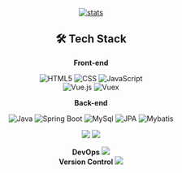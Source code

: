 <div align=center>  
  
[![stats](https://github-readme-stats.vercel.app/api?username=jhj960918&show_icons=true)](https://github.com/anuraghazra/github-readme-stats)  

## 🛠 Tech Stack
  
  
**Front-end**

![HTML5](https://img.shields.io/badge/-HTML5-E34F26?&style=for-the-badge&logo=html5&logoColor=white) 
![CSS](https://img.shields.io/badge/-CSS-1572B6?&style=for-the-badge&logo=css3&logoColor=white) 
![JavaScript](https://img.shields.io/badge/-JavaScript-F7DF1E?&style=for-the-badge&logo=javascript&logoColor=white)  
![Vue.js](https://img.shields.io/badge/-Vue.js-4FC08D?&style=for-the-badge&logo=Vue.js&logoColor=white)
![Vuex](https://img.shields.io/badge/-Vuex-34495e?&style=for-the-badge&logo=Vue.js&logoColor=white)
  
**Back-end**
  
![Java](https://img.shields.io/badge/JAVA-007396?style=for-the-badge&logo=java&logoColor=white) 
![Spring Boot](https://img.shields.io/badge/SpringBoot-6DB33F?style=for-the-badge&logo=SpringBoot&logoColor=white) 
  ![MySql](https://img.shields.io/badge/mysql-4479A1?style=for-the-badge&logo=mysql&logoColor=white) 
  ![JPA](https://img.shields.io/badge/JPA-F79A10?style=for-the-badge&logo=java&logoColor=white) 
  ![Mybatis](https://img.shields.io/badge/Mybatis-0052CC?style=for-the-badge&logo=java&logoColor=white) 


<!-- <img src="https://img.shields.io/badge/mariaDB-003545?style=for-the-badge&logo=mariaDB&logoColor=white"> -->

<img src="https://img.shields.io/badge/github-181717?style=for-the-badge&logo=github&logoColor=white">
<img src="https://img.shields.io/badge/aws-232F3E?style=for-the-badge&logo=aws&logoColor=white">

**DevOps**
<img src="https://img.shields.io/badge/aws-232F3E?style=for-the-badge&logo=aws&logoColor=white">  
**Version Control**
<img src="https://img.shields.io/badge/github-181717?style=for-the-badge&logo=github&logoColor=white">

</div>
